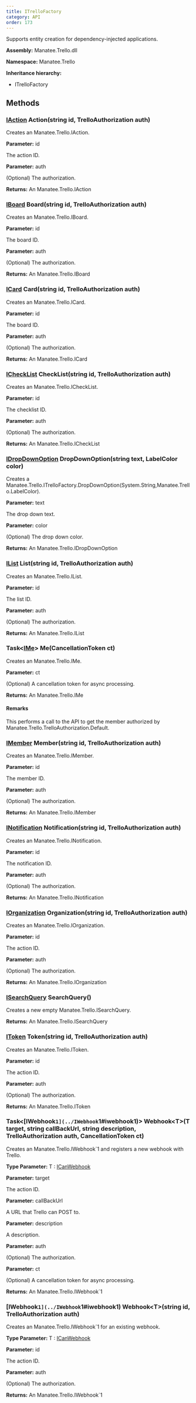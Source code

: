 ```yaml
---
title: ITrelloFactory
category: API
order: 173
---
```


Supports entity creation for dependency-injected applications.

**Assembly:** Manatee.Trello.dll

**Namespace:** Manatee.Trello

**Inheritance hierarchy:**

- ITrelloFactory

## Methods

### [IAction](../IAction#iaction) Action(string id, TrelloAuthorization auth)

Creates an Manatee.Trello.IAction.

**Parameter:** id

The action ID.

**Parameter:** auth

(Optional) The authorization.

**Returns:** An Manatee.Trello.IAction

### [IBoard](../IBoard#iboard) Board(string id, TrelloAuthorization auth)

Creates an Manatee.Trello.IBoard.

**Parameter:** id

The board ID.

**Parameter:** auth

(Optional) The authorization.

**Returns:** An Manatee.Trello.IBoard

### [ICard](../ICard#icard) Card(string id, TrelloAuthorization auth)

Creates an Manatee.Trello.ICard.

**Parameter:** id

The board ID.

**Parameter:** auth

(Optional) The authorization.

**Returns:** An Manatee.Trello.ICard

### [ICheckList](../ICheckList#ichecklist) CheckList(string id, TrelloAuthorization auth)

Creates an Manatee.Trello.ICheckList.

**Parameter:** id

The checklist ID.

**Parameter:** auth

(Optional) The authorization.

**Returns:** An Manatee.Trello.ICheckList

### [IDropDownOption](../IDropDownOption#idropdownoption) DropDownOption(string text, LabelColor color)

Creates a Manatee.Trello.ITrelloFactory.DropDownOption(System.String,Manatee.Trello.LabelColor).

**Parameter:** text

The drop down text.

**Parameter:** color

(Optional) The drop down color.

**Returns:** An Manatee.Trello.IDropDownOption

### [IList](../IList#ilist) List(string id, TrelloAuthorization auth)

Creates an Manatee.Trello.IList.

**Parameter:** id

The list ID.

**Parameter:** auth

(Optional) The authorization.

**Returns:** An Manatee.Trello.IList

### Task&lt;[IMe](../IMe#ime)&gt; Me(CancellationToken ct)

Creates an Manatee.Trello.IMe.

**Parameter:** ct

(Optional) A cancellation token for async processing.

**Returns:** An Manatee.Trello.IMe

#### Remarks

This performs a call to the API to get the member authorized by Manatee.Trello.TrelloAuthorization.Default.

### [IMember](../IMember#imember) Member(string id, TrelloAuthorization auth)

Creates an Manatee.Trello.IMember.

**Parameter:** id

The member ID.

**Parameter:** auth

(Optional) The authorization.

**Returns:** An Manatee.Trello.IMember

### [INotification](../INotification#inotification) Notification(string id, TrelloAuthorization auth)

Creates an Manatee.Trello.INotification.

**Parameter:** id

The notification ID.

**Parameter:** auth

(Optional) The authorization.

**Returns:** An Manatee.Trello.INotification

### [IOrganization](../IOrganization#iorganization) Organization(string id, TrelloAuthorization auth)

Creates an Manatee.Trello.IOrganization.

**Parameter:** id

The action ID.

**Parameter:** auth

(Optional) The authorization.

**Returns:** An Manatee.Trello.IOrganization

### [ISearchQuery](../ISearchQuery#isearchquery) SearchQuery()

Creates a new empty Manatee.Trello.ISearchQuery.

**Returns:** An Manatee.Trello.ISearchQuery

### [IToken](../IToken#itoken) Token(string id, TrelloAuthorization auth)

Creates an Manatee.Trello.IToken.

**Parameter:** id

The action ID.

**Parameter:** auth

(Optional) The authorization.

**Returns:** An Manatee.Trello.IToken

### Task&lt;[IWebhook`1](../IWebhook`1#iwebhook1)&gt; Webhook&lt;T&gt;(T target, string callBackUrl, string description, TrelloAuthorization auth, CancellationToken ct)

Creates an Manatee.Trello.IWebhook`1 and registers a new webhook with Trello.

**Type Parameter:** T : [ICanWebhook](../ICanWebhook#icanwebhook)

**Parameter:** target

The action ID.

**Parameter:** callBackUrl

A URL that Trello can POST to.

**Parameter:** description

A description.

**Parameter:** auth

(Optional) The authorization.

**Parameter:** ct

(Optional) A cancellation token for async processing.

**Returns:** An Manatee.Trello.IWebhook`1

### [IWebhook`1](../IWebhook`1#iwebhook1) Webhook&lt;T&gt;(string id, TrelloAuthorization auth)

Creates an Manatee.Trello.IWebhook`1 for an existing webhook.

**Type Parameter:** T : [ICanWebhook](../ICanWebhook#icanwebhook)

**Parameter:** id

The action ID.

**Parameter:** auth

(Optional) The authorization.

**Returns:** An Manatee.Trello.IWebhook`1

